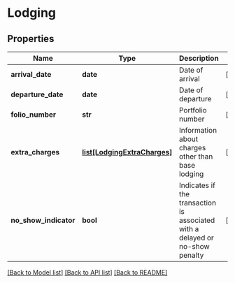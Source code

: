 # Lodging

## Properties
Name | Type | Description | Notes
------------ | ------------- | ------------- | -------------
**arrival_date** | **date** | Date of arrival | [optional] 
**departure_date** | **date** | Date of departure | [optional] 
**folio_number** | **str** | Portfolio number | [optional] 
**extra_charges** | [**list[LodgingExtraCharges]**](LodgingExtraCharges.md) | Information about charges other than base lodging | [optional] 
**no_show_indicator** | **bool** | Indicates if the transaction is associated with a delayed or no-show penalty | [optional] 

[[Back to Model list]](../README.md#documentation-for-models) [[Back to API list]](../README.md#documentation-for-api-endpoints) [[Back to README]](../README.md)


